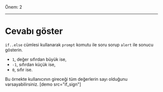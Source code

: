 Önem: 2

---

# Cevabı göster

`if..else` cümlesi kullanarak `prompt` komutu ile soru sorup `alert` ile sonucu gösterin.

- `1`, değer sıfırdan büyük ise,
- `-1`, sıfırdan küçük ise,
- `0`, sıfır ise.

Bu örnekte kullanıcının gireceği tüm değerlerin sayı olduğunu varsayabilirsiniz.
[demo src="if_sign"]
